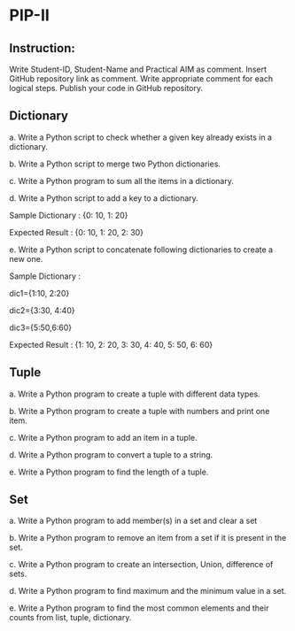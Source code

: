 # PIP-II

## Instruction:  
Write Student-ID, Student-Name and Practical AIM  as comment.
Insert GitHub repository link as comment.
Write appropriate comment for each logical steps.
Publish your code in GitHub repository.


## Dictionary

a. Write a Python script to check whether a given key already exists in a dictionary.

b. Write a Python script to merge two Python dictionaries.

c. Write a Python program to sum all the items in a dictionary.

d. Write a Python script to add a key to a dictionary.

Sample Dictionary : {0: 10, 1: 20}

Expected Result : {0: 10, 1: 20, 2: 30}

e. Write a Python script to concatenate following dictionaries to create a new one.

Sample Dictionary :

dic1={1:10, 2:20}

dic2={3:30, 4:40}

dic3={5:50,6:60}

Expected Result : {1: 10, 2: 20, 3: 30, 4: 40, 5: 50, 6: 60}

## Tuple

a. Write a Python program to create a tuple with different data types.

b. Write a Python program to create a tuple with numbers and print one item.

c. Write a Python program to add an item in a tuple.

d. Write a Python program to convert a tuple to a string.

e. Write a Python program to find the length of a tuple.

## Set

a. Write a Python program to add member(s) in a set and clear a set

b. Write a Python program to remove an item from a set if it is present in the set.

c. Write a Python program to create an intersection, Union, difference of sets.

d. Write a Python program to find maximum and the minimum value in a set.

e. Write a Python program to find the most common elements and their counts from list, tuple, dictionary.
